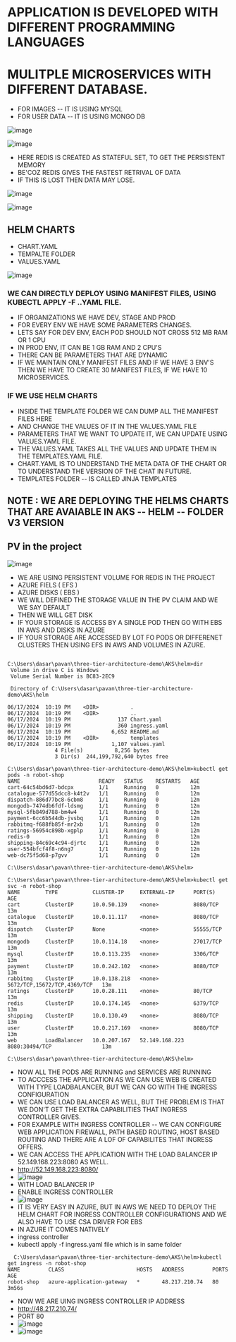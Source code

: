 # APPLICATION IS DEVELOPED WITH DIFFERENT PROGRAMMING LANGUAGES 
# MULITPLE MICROSERVICES WITH DIFFERENT DATABASE.

- FOR IMAGES -- IT IS USING MYSQL
- FOR USER DATA -- IT IS USING MONGO DB

![image](https://github.com/pavankumar0077/Azure-zero-to-hero/assets/40380941/aa2772fd-a8cc-402c-aa77-db2df33c9dce)

![image](https://github.com/pavankumar0077/Azure-zero-to-hero/assets/40380941/b9c8848b-5902-4302-bdc5-393a6766de9a)

- HERE REDIS IS CREATED AS STATEFUL SET, TO GET THE PERSISTENT MEMORY
- BE'COZ REDIS GIVES THE FASTEST RETRIVAL OF DATA
- IF THIS IS LOST THEN DATA MAY LOSE.

![image](https://github.com/pavankumar0077/Azure-zero-to-hero/assets/40380941/013aa5c7-e5f8-46f8-a51d-ecd58ab29769)

![image](https://github.com/pavankumar0077/Azure-zero-to-hero/assets/40380941/f757632b-b168-4382-bbab-62d7eef477be)

## HELM CHARTS
- CHART.YAML
- TEMPALTE FOLDER
- VALUES.YAML

![image](https://github.com/pavankumar0077/Azure-zero-to-hero/assets/40380941/1d80a8b6-2028-45c8-b4e4-a8637844ea54)

### WE CAN DIRECTLY DEPLOY USING MANIFEST FILES, USING KUBECTL APPLY -F ..YAML FILE.
- IF ORGANIZATIONS WE HAVE DEV, STAGE AND PROD
- FOR EVERY ENV WE HAVE SOME PARAMETERS CHANGES.
- LETS SAY FOR DEV ENV, EACH POD SHOULD NOT CROSS 512 MB RAM OR 1 CPU
- IN PROD ENV, IT CAN BE 1 GB RAM AND 2 CPU'S
- THERE CAN BE PARAMETERS THAT ARE DYNAMIC 
- IF WE MAINTAIN ONLY MANIFEST FILES AND IF WE HAVE 3 ENV'S THEN WE HAVE TO CREATE 30 MANIFEST FILES, IF WE HAVE 10 MICROSERVICES.

### IF WE USE HELM CHARTS
- INSIDE THE TEMPLATE FOLDER WE CAN DUMP  ALL THE MANIFEST FILES HERE
- AND CHANGE THE VALUES OF IT IN THE VALUES.YAML FILE
- PARAMETERS THAT WE WANT TO UPDATE IT, WE CAN UPDATE USING VALUES.YAML FILE.
- THE VALUES.YAML TAKES ALL THE VALUES AND UPDATE THEM IN THE TEMPLATES.YAML FILE.
- CHART.YAML IS TO UNDERSTAND THE META DATA OF THE CHART OR TO UNDERSTAND THE VERSION OF THE CHAT IN FUTURE.
- TEMPLATES FOLDER -- IS CALLED JINJA TEMPLATES

## NOTE : WE ARE DEPLOYING THE HELMS CHARTS THAT ARE AVAIABLE IN AKS -- HELM -- FOLDER V3 VERSION

PV in the project
--

![image](https://github.com/pavankumar0077/Azure-zero-to-hero/assets/40380941/cb0b6252-261e-4c6f-9b1c-15ae65c3e590)

- WE ARE USING PERSISTENT VOLUME FOR REDIS IN THE PROJECT
- AZURE FIELS ( EFS )
- AZURE DISKS ( EBS )
- WE WILL DEFINED THE STORAGE VALUE IN THE PV CLAIM AND WE WE SAY DEFAULT
- THEN WE WILL GET DISK
- IF YOUR STORAGE IS ACCESS BY A SINGLE POD THEN GO WITH EBS IN AWS AND DISKS IN AZURE
- IF YOUR STORAGE ARE ACCESSED BY LOT FO PODS OR DIFFERENET CLUSTERS THEN USING EFS IN AWS AND VOLUMES IN AZURE.

```

C:\Users\dasar\pavan\three-tier-architecture-demo\AKS\helm>dir
 Volume in drive C is Windows
 Volume Serial Number is BC83-2EC9

 Directory of C:\Users\dasar\pavan\three-tier-architecture-demo\AKS\helm

06/17/2024  10:19 PM    <DIR>          .
06/17/2024  10:19 PM    <DIR>          ..
06/17/2024  10:19 PM               137 Chart.yaml
06/17/2024  10:19 PM               360 ingress.yaml
06/17/2024  10:19 PM             6,652 README.md
06/17/2024  10:19 PM    <DIR>          templates
06/17/2024  10:19 PM             1,107 values.yaml
               4 File(s)          8,256 bytes
               3 Dir(s)  244,199,792,640 bytes free
```

```
C:\Users\dasar\pavan\three-tier-architecture-demo\AKS\helm>kubectl get pods -n robot-shop
NAME                         READY   STATUS    RESTARTS   AGE
cart-64c54bd6d7-bdcpx        1/1     Running   0          12m
catalogue-577d55dcc8-k4t2v   1/1     Running   0          12m
dispatch-886d77bc8-6cbm8     1/1     Running   0          12m
mongodb-7474db6fdf-ldsmg     1/1     Running   0          12m
mysql-5fb849d788-bm4w4       1/1     Running   0          12m
payment-6cc6b544db-jvsbq     1/1     Running   0          12m
rabbitmq-f688fb85f-mr2xb     1/1     Running   0          12m
ratings-56954c898b-xgplp     1/1     Running   0          12m
redis-0                      1/1     Running   0          12m
shipping-84c69c4c94-djrtc    1/1     Running   0          12m
user-554bfcf4f8-n6ng7        1/1     Running   0          12m
web-dc75f5d68-p7gvv          1/1     Running   0          12m

C:\Users\dasar\pavan\three-tier-architecture-demo\AKS\helm>
```

```
C:\Users\dasar\pavan\three-tier-architecture-demo\AKS\helm>kubectl get svc -n robot-shop
NAME        TYPE           CLUSTER-IP     EXTERNAL-IP      PORT(S)                       AGE
cart        ClusterIP      10.0.50.139    <none>           8080/TCP                      13m
catalogue   ClusterIP      10.0.11.117    <none>           8080/TCP                      13m
dispatch    ClusterIP      None           <none>           55555/TCP                     13m
mongodb     ClusterIP      10.0.114.18    <none>           27017/TCP                     13m
mysql       ClusterIP      10.0.113.235   <none>           3306/TCP                      13m
payment     ClusterIP      10.0.242.102   <none>           8080/TCP                      13m
rabbitmq    ClusterIP      10.0.138.218   <none>           5672/TCP,15672/TCP,4369/TCP   13m
ratings     ClusterIP      10.0.28.111    <none>           80/TCP                        13m
redis       ClusterIP      10.0.174.145   <none>           6379/TCP                      13m
shipping    ClusterIP      10.0.130.49    <none>           8080/TCP                      13m
user        ClusterIP      10.0.217.169   <none>           8080/TCP                      13m
web         LoadBalancer   10.0.207.167   52.149.168.223   8080:30494/TCP                13m

C:\Users\dasar\pavan\three-tier-architecture-demo\AKS\helm>
```
- NOW ALL THE PODS ARE RUNNING and SERVICES ARE RUNNING
- TO ACCCESS THE APPLICATION AS WE CAN USE WEB IS CREATED WITH TYPE LOADBALANCER, BUT WE CAN GO WITH THE INGRESS CONFIGURATION
- WE  CAN USE LOAD BALANCER AS WELL, BUT THE PROBLEM IS THAT WE DON'T GET THE EXTRA CAPABILITIES THAT INGRESS CONTROLLER GIVES.
- FOR EXAMPLE WITH INGRESS CONTROLLER -- WE CAN CONFIGURE WEB APPLICATION FIREWALL, PATH BASED ROUTING, HOST BASED ROUTING AND THERE ARE A LOF OF CAPABILITES THAT INGRESS OFFERS.
- WE CAN ACCESS THE APPLICATION WITH THE LOAD BALANCER IP 52.149.168.223:8080 AS WELL.
- http://52.149.168.223:8080/
- ![image](https://github.com/pavankumar0077/Azure-zero-to-hero/assets/40380941/b9ffa9a3-63c2-4ec3-b4bf-e44f66e56313)
- WITH LOAD BALANCER IP
- ENABLE INGRESS CONTROLLER
- ![image](https://github.com/pavankumar0077/Azure-zero-to-hero/assets/40380941/a8ff8dfc-cda1-4512-88e8-e139f5d9c6b9)
- IT IS VERY EASY IN AZURE, BUT IN AWS WE NEED TO DEPLOY THE HELM CHART FOR INGRESS CONTROLLER CONFIGURATIONS AND WE ALSO HAVE TO USE CSA DRIVER FOR EBS
- IN AZURE IT COMES NATIVELY 
- ingress controller
- kubectl apply -f ingress.yaml file which is in same folder

```
  C:\Users\dasar\pavan\three-tier-architecture-demo\AKS\helm>kubectl get ingress -n robot-shop
NAME         CLASS                       HOSTS   ADDRESS         PORTS   AGE
robot-shop   azure-application-gateway   *       48.217.210.74   80      3m56s
```
- NOW WE ARE UING INGRESS CONTROLLER IP ADDRESS
- http://48.217.210.74/ 
- PORT 80
- ![image](https://github.com/pavankumar0077/Azure-zero-to-hero/assets/40380941/8912c0a9-c5b9-474d-abc4-7a4c91f817a2)
- ![image](https://github.com/pavankumar0077/Azure-zero-to-hero/assets/40380941/13a360e9-7bfa-4f7d-bbcf-b6dbb0d1d9c5)
